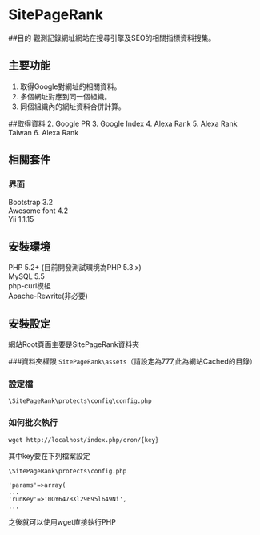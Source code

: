 SitePageRank
============

##目的
觀測記錄網址網站在搜尋引擎及SEO的相關指標資料搜集。

## 主要功能 

1. 取得Google對網址的相關資料。
1. 多個網址對應到同一個組織。
1. 同個組織內的網址資料合併計算。

##取得資料
2. Google PR
3. Google Index
4. Alexa Rank
5. Alexa Rank Taiwan
6. Alexa Rank

## 相關套件 
### 界面
Bootstrap 3.2  
Awesome font 4.2  
Yii 1.1.15  


## 安裝環境 
PHP 5.2+ (目前開發測試環境為PHP 5.3.x)  
MySQL 5.5  
php-curl模組  
Apache-Rewrite(非必要)  

## 安裝設定
網站Root頁面主要是SitePageRank資料夾

###資料夾權限
`SitePageRank\assets`（請設定為777,此為網站Cached的目錄）


### 設定檔 
`\SitePageRank\protects\config\config.php`  

### 如何批次執行

	wget http://localhost/index.php/cron/{key}

其中key要在下列檔案設定

	\SitePageRank\protects\config.php
	
	'params'=>array(
	...
	'runKey'=>'0OY6478Xl29695l649Ni',
	...
之後就可以使用wget直接執行PHP